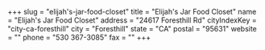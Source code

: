 +++
slug = "elijah's-jar-food-closet"
title = "Elijah's Jar Food Closet"
name = "Elijah's Jar Food Closet"
address = "24617 Foresthill Rd"
cityIndexKey = "city-ca-foresthill"
city = "Foresthill"
state = "CA"
postal = "95631"
website = ""
phone = "530 367-3085"
fax = ""
+++
